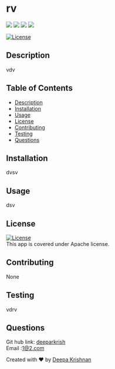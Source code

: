 # rv
  <p align="left">
    <img src="https://img.shields.io/github/repo-size/deeparkrish/README-generator" />
    <img src="https://img.shields.io/github/languages/top/deeparkrish/README-generator"  />
    <img src="https://img.shields.io/github/issues/deeparkrish/README-generator" />
    <img src="https://img.shields.io/github/last-commit/deeparkrish/README-generator" >   
  </p>

  [![License](https://img.shields.io/badge/License-Apache%202.0-blue.svg)](https://opensource.org/licenses/Apache-2.0)<br />

  ## Description
  vdv

  ## Table of Contents 
  * [Description](#description)
  * [Installation](#installation)
  * [Usage](#usage)
  * [License](#license)
  * [Contributing](#contributing)
  * [Testing](#testing)
  * [Questions](#questions)
  
  
  ##  Installation
  dvsv

  ##  Usage
  dsv

  ## License 
  [![License](https://img.shields.io/badge/License-Apache%202.0-blue.svg)](https://opensource.org/licenses/Apache-2.0)<br />
  This app is covered under Apache license.

  ## Contributing
  None

  ## Testing 
  vdrv

  ## Questions 
  Git hub link: [deeparkrish](https://github.com/deeparkrish) <br/>
  Email :1@2.com

  Created with ❤️ by [Deepa Krishnan](https://github.com/DeeparKrish/README-generator)
